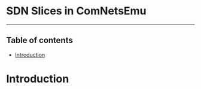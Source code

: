 # SDN Slices in ComNetsEmu

------

## Table of contents

- [Introduction](#introduction)



# Introduction

